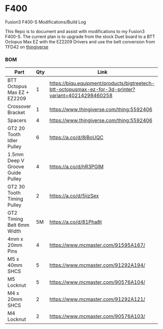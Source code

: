 # F400
Fusion3 F400-S Modifications/Build Log

This Repo is to document and assist with modifications to my Fusion3 F400-S. The current plan is to upgrade from the stock Duet board to a BTT Octopus Max EZ with the EZ2209 Drivers and use the belt conversion from TFD42 on [thingiverse](https://www.thingiverse.com/thing:5592406)

### BOM
|Part|Qty|Link|
|-|-|-|
| BTT Octopus Max EZ + EZ2209 | 1 | https://biqu.equipment/products/bigtreetech-btt-octopusmax-ez-for-3d-printer?variant=40214298460258 |
| Crossover Bracket | 1 | https://www.thingiverse.com/thing:5592406 |
| Spacers | 4 | https://www.thingiverse.com/thing:5592406 |
| GT2 20 Tooth Idler Pulley | 6 | https://a.co/d/8jBoUQC |
| 1.5mm Deep V Groove Guide Pulley | 4 | https://a.co/d/hR3PGlM |
| GT2 30 Tooth Timing Pulley | 2 | https://a.co/d/5ijzSex |
| GT2 Timing Belt 6mm Width | 5M | https://a.co/d/81Pha8t |
| 4mm x 20mm Pins | 4 | https://www.mcmaster.com/91595A167/ |
| M5 x 40mm SHCS | 5 | https://www.mcmaster.com/91292A194/ |
| M5 Locknut | 5 | https://www.mcmaster.com/90576A104/ |
| M4 x 20mm SHCS | 2 | https://www.mcmaster.com/91292A121/ |
| M4 Locknut | 2 | https://www.mcmaster.com/90576A103/ |
